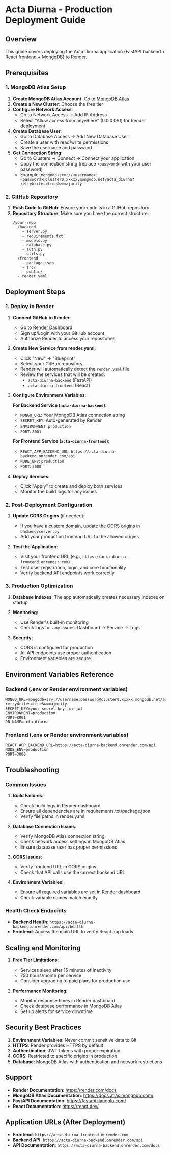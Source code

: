 # Acta Diurna - Production Deployment Guide

## Overview
This guide covers deploying the Acta Diurna application (FastAPI backend + React frontend + MongoDB) to Render.

## Prerequisites

### 1. MongoDB Atlas Setup
1. **Create MongoDB Atlas Account**: Go to [MongoDB Atlas](https://www.mongodb.com/atlas)
2. **Create a New Cluster**: Choose the free tier
3. **Configure Network Access**: 
   - Go to Network Access → Add IP Address
   - Select "Allow access from anywhere" (0.0.0.0/0) for Render deployment
4. **Create Database User**:
   - Go to Database Access → Add New Database User
   - Create a user with read/write permissions
   - Save the username and password
5. **Get Connection String**:
   - Go to Clusters → Connect → Connect your application
   - Copy the connection string (replace `<password>` with your user password)
   - Example: `mongodb+srv://<username>:<password>@cluster0.xxxxx.mongodb.net/acta_diurna?retryWrites=true&w=majority`

### 2. GitHub Repository
1. **Push Code to GitHub**: Ensure your code is in a GitHub repository
2. **Repository Structure**: Make sure you have the correct structure:
   ```
   /your-repo
     /backend
       - server.py
       - requirements.txt
       - models.py
       - database.py
       - auth.py
       - utils.py
     /frontend
       - package.json
       - src/
       - public/
     - render.yaml
   ```

## Deployment Steps

### 1. Deploy to Render

1. **Connect GitHub to Render**:
   - Go to [Render Dashboard](https://dashboard.render.com/)
   - Sign up/Login with your GitHub account
   - Authorize Render to access your repositories

2. **Create New Service from render.yaml**:
   - Click "New" → "Blueprint"
   - Select your GitHub repository
   - Render will automatically detect the `render.yaml` file
   - Review the services that will be created:
     - `acta-diurna-backend` (FastAPI)
     - `acta-diurna-frontend` (React)

3. **Configure Environment Variables**:

   **For Backend Service (`acta-diurna-backend`)**:
   - `MONGO_URL`: Your MongoDB Atlas connection string
   - `SECRET_KEY`: Auto-generated by Render
   - `ENVIRONMENT`: `production`
   - `PORT`: `8001`

   **For Frontend Service (`acta-diurna-frontend`)**:
   - `REACT_APP_BACKEND_URL`: `https://acta-diurna-backend.onrender.com/api`
   - `NODE_ENV`: `production`
   - `PORT`: `3000`

4. **Deploy Services**:
   - Click "Apply" to create and deploy both services
   - Monitor the build logs for any issues

### 2. Post-Deployment Configuration

1. **Update CORS Origins** (if needed):
   - If you have a custom domain, update the CORS origins in `backend/server.py`
   - Add your production frontend URL to the allowed origins

2. **Test the Application**:
   - Visit your frontend URL (e.g., `https://acta-diurna-frontend.onrender.com`)
   - Test user registration, login, and core functionality
   - Verify backend API endpoints work correctly

### 3. Production Optimization

1. **Database Indexes**: The app automatically creates necessary indexes on startup

2. **Monitoring**: 
   - Use Render's built-in monitoring
   - Check logs for any issues: Dashboard → Service → Logs

3. **Security**:
   - CORS is configured for production
   - All API endpoints use proper authentication
   - Environment variables are secure

## Environment Variables Reference

### Backend (.env or Render environment variables)
```
MONGO_URL=mongodb+srv://username:password@cluster0.xxxxx.mongodb.net/acta_diurna?retryWrites=true&w=majority
SECRET_KEY=your-secret-key-for-jwt
ENVIRONMENT=production
PORT=8001
DB_NAME=acta_diurna
```

### Frontend (.env or Render environment variables)
```
REACT_APP_BACKEND_URL=https://acta-diurna-backend.onrender.com/api
NODE_ENV=production
PORT=3000
```

## Troubleshooting

### Common Issues

1. **Build Failures**:
   - Check build logs in Render dashboard
   - Ensure all dependencies are in requirements.txt/package.json
   - Verify file paths in render.yaml

2. **Database Connection Issues**:
   - Verify MongoDB Atlas connection string
   - Check network access settings in MongoDB Atlas
   - Ensure database user has proper permissions

3. **CORS Issues**:
   - Verify frontend URL in CORS origins
   - Check that API calls use the correct backend URL

4. **Environment Variables**:
   - Ensure all required variables are set in Render dashboard
   - Check variable names match exactly

### Health Check Endpoints

- **Backend Health**: `https://acta-diurna-backend.onrender.com/api/health`
- **Frontend**: Access the main URL to verify React app loads

## Scaling and Monitoring

1. **Free Tier Limitations**:
   - Services sleep after 15 minutes of inactivity
   - 750 hours/month per service
   - Consider upgrading to paid plans for production use

2. **Performance Monitoring**:
   - Monitor response times in Render dashboard
   - Check database performance in MongoDB Atlas
   - Set up alerts for service downtime

## Security Best Practices

1. **Environment Variables**: Never commit sensitive data to Git
2. **HTTPS**: Render provides HTTPS by default
3. **Authentication**: JWT tokens with proper expiration
4. **CORS**: Restricted to specific origins in production
5. **Database**: MongoDB Atlas with authentication and network restrictions

## Support

- **Render Documentation**: https://render.com/docs
- **MongoDB Atlas Documentation**: https://docs.atlas.mongodb.com/
- **FastAPI Documentation**: https://fastapi.tiangolo.com/
- **React Documentation**: https://react.dev/

## Application URLs (After Deployment)

- **Frontend**: `https://acta-diurna-frontend.onrender.com`
- **Backend API**: `https://acta-diurna-backend.onrender.com/api`
- **API Documentation**: `https://acta-diurna-backend.onrender.com/docs`